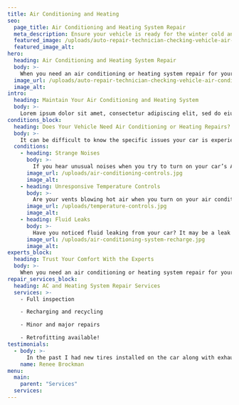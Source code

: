 ```yaml
---
title: Air Conditioning and Heating
seo:
  page_title: Air Conditioning and Heating System Repair
  meta_description: Ensure your vehicle is ready for the winter cold and summer heat with Matthews Tire air conditioning and heating system inspections and repair.
  featured_image: /uploads/auto-repair-technician-checking-vehicle-air-conditioning.jpg
  featured_image_alt:
hero:
  heading: Air Conditioning and Heating System Repair
  body: >-
    When you need an air conditioning or heating system repair for your vehicle, turn to the experts at Matthews Tire.
  image_url: /uploads/auto-repair-technician-checking-vehicle-air-conditioning.jpg
  image_alt:
intro:
  heading: Maintain Your Air Conditioning and Heating System
  body: >-
    Lorem ipsum dolor sit amet, consectetur adipiscing elit, sed do eiusmod tempor incididunt ut labore et dolore magna aliqua. Ut enim ad minim veniam, quis nostrud exercitation ullamco laboris nisi ut aliquip ex ea commodo consequat. Duis aute irure dolor in reprehenderit in voluptate velit esse cillum dolore eu fugiat nulla pariatur. Excepteur sint occaecat cupidatat non proident, sunt in culpa qui officia deserunt mollit anim id est laborum.
conditions_block:
  heading: Does Your Vehicle Need Air Conditioning or Heating Repairs?
  body: >-
    It can be difficult to know the specific issues your car is experiencing. Here are some frequent signs that your car’s air conditioning or heating system needs repair:
  conditions:
    - heading: Strange Noises
      body: >-
        If you hear unusual noises when you try to turn on your car’s AC or heat, there may be something going on internally. Scheduling an inspection will ensure there are no serious safety concerns or other issues with the heating or cooling system.
      image_url: /uploads/air-conditioning-controls.jpg
      image_alt:
    - heading: Unresponsive Temperature Controls
      body: >-
        Are your vents blowing hot air when you turn on your air conditioning? Or, does your car blow cool air when you try to turn on the heat? These are tell-tale signs that it’s time to bring your car in for a heating/cooling inspection.
      image_url: /uploads/temperature-controls.jpg
      image_alt:
    - heading: Fluid Leaks
      body: >-
        Have you noticed fluid leaking from your car? It may be a leak from your AC. Any time your vehicle starts to leak fluid, it’s a good idea to schedule an inspection.
      image_url: /uploads/air-conditioning-system-recharge.jpg
      image_alt:
experts_block:
  heading: Trust Your Comfort With the Experts
  body: >-
    When you need an air conditioning or heating system repair for your vehicle, turn to the experts at Matthews Tire. Our ASE master certified technicians have the expertise and dealer-quality tools necessary to run full cooling and heating system inspections and repairs to get your vehicle back into top shape.
repair_services_block:
  heading: AC and Heating System Repair Services
  services: >-
    - Full inspection

    - Recharging and recycling

    - Minor and major repairs

    - Retrofitting available!
testimonials:
  - body: >-
      In the past I had new tires installed on the car along with exhaust work.  This time I had to have actuator replaced for the heating/cooling temperature control.  Matthews Tire quickly diagnosed and fixed the issue.  I will definitely used this business for future repairs.  They have always been kind and professional with all of my past and current service.  Thank you!
    name: Renee Brockman
menu:
  main:
    parent: "Services"
  services:
---
```

